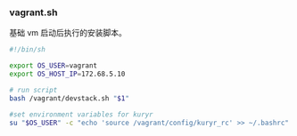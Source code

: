 ### vagrant.sh
基础 vm 启动后执行的安装脚本。

```sh
#!/bin/sh

export OS_USER=vagrant
export OS_HOST_IP=172.68.5.10

# run script
bash /vagrant/devstack.sh "$1"

#set environment variables for kuryr
su "$OS_USER" -c "echo 'source /vagrant/config/kuryr_rc' >> ~/.bashrc"
```
